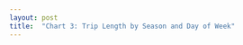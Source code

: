 ```yaml
---
layout: post
title:  "Chart 3: Trip Length by Season and Day of Week"
---
```

<svg class="chart-3"></svg>
<script src="/assets/javascripts/chart-3.js" type="module"></script> 